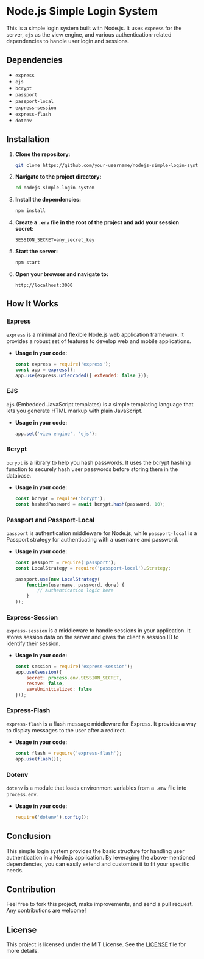 # Node.js Simple Login System

This is a simple login system built with Node.js. It uses `express` for the server, `ejs` as the view engine, and various authentication-related dependencies to handle user login and sessions.

## Dependencies

- `express`
- `ejs`
- `bcrypt`
- `passport`
- `passport-local`
- `express-session`
- `express-flash`
- `dotenv`

## Installation

1. **Clone the repository:**
    ```bash
    git clone https://github.com/your-username/nodejs-simple-login-system.git
    ```

2. **Navigate to the project directory:**
    ```bash
    cd nodejs-simple-login-system
    ```

3. **Install the dependencies:**
    ```bash
    npm install
    ```

4. **Create a `.env` file in the root of the project and add your session secret:**
    ```plaintext
    SESSION_SECRET=any_secret_key
    ```

5. **Start the server:**
    ```bash
    npm start
    ```

6. **Open your browser and navigate to:**
    ```
    http://localhost:3000
    ```

## How It Works

### Express
`express` is a minimal and flexible Node.js web application framework. It provides a robust set of features to develop web and mobile applications.

- **Usage in your code:**
    ```javascript
    const express = require('express');
    const app = express();
    app.use(express.urlencoded({ extended: false }));
    ```

### EJS
`ejs` (Embedded JavaScript templates) is a simple templating language that lets you generate HTML markup with plain JavaScript.

- **Usage in your code:**
    ```javascript
    app.set('view engine', 'ejs');
    ```

### Bcrypt
`bcrypt` is a library to help you hash passwords. It uses the bcrypt hashing function to securely hash user passwords before storing them in the database.

- **Usage in your code:**
    ```javascript
    const bcrypt = require('bcrypt');
    const hashedPassword = await bcrypt.hash(password, 10);
    ```

### Passport and Passport-Local
`passport` is authentication middleware for Node.js, while `passport-local` is a Passport strategy for authenticating with a username and password.

- **Usage in your code:**
    ```javascript
    const passport = require('passport');
    const LocalStrategy = require('passport-local').Strategy;

    passport.use(new LocalStrategy(
        function(username, password, done) {
            // Authentication logic here
        }
    ));
    ```

### Express-Session
`express-session` is a middleware to handle sessions in your application. It stores session data on the server and gives the client a session ID to identify their session.

- **Usage in your code:**
    ```javascript
    const session = require('express-session');
    app.use(session({
        secret: process.env.SESSION_SECRET,
        resave: false,
        saveUninitialized: false
    }));
    ```

### Express-Flash
`express-flash` is a flash message middleware for Express. It provides a way to display messages to the user after a redirect.

- **Usage in your code:**
    ```javascript
    const flash = require('express-flash');
    app.use(flash());
    ```

### Dotenv
`dotenv` is a module that loads environment variables from a `.env` file into `process.env`.

- **Usage in your code:**
    ```javascript
    require('dotenv').config();
    ```

## Conclusion

This simple login system provides the basic structure for handling user authentication in a Node.js application. By leveraging the above-mentioned dependencies, you can easily extend and customize it to fit your specific needs.

## Contribution

Feel free to fork this project, make improvements, and send a pull request. Any contributions are welcome!

## License

This project is licensed under the MIT License. See the [LICENSE](LICENSE) file for more details.
